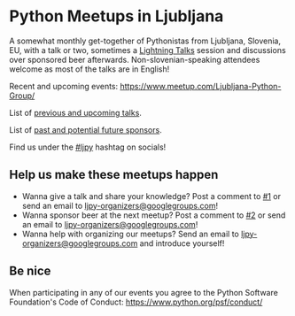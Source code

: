 # Python Meetups in Ljubljana

A somewhat monthly get-together of Pythonistas from Ljubljana, Slovenia, EU, with a talk or two, sometimes a [Lightning Talks](https://en.wikipedia.org/wiki/Lightning_talk) session and discussions over sponsored beer afterwards. Non-slovenian-speaking attendees welcome as most of the talks are in English!

Recent and upcoming events: https://www.meetup.com/Ljubljana-Python-Group/

List of [previous and upcoming talks](https://github.com/ljpy/meetups/issues/1).

List of [past and potential future sponsors](https://github.com/ljpy/meetups/issues/2).

Find us under the [#ljpy](https://twitter.com/search?q=%23ljpy) hashtag on socials!

## Help us make these meetups happen

* Wanna give a talk and share your knowledge? Post a comment to [#1](https://github.com/ljpy/meetups/issues/1) or send an email to ljpy-organizers@googlegroups.com!
* Wanna sponsor beer at the next meetup? Post a comment to [#2](https://github.com/ljpy/meetups/issues/2) or send an email to ljpy-organizers@googlegroups.com!
* Wanna help with organizing our meetups? Send an email to ljpy-organizers@googlegroups.com and introduce yourself!

## Be nice

When participating in any of our events you agree to the Python Software Foundation's Code of Conduct: https://www.python.org/psf/conduct/
